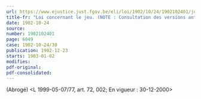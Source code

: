 ```yaml
---
url: https://www.ejustice.just.fgov.be/eli/loi/1902/10/24/1902102401/justel
title-fr: "Loi concernant le jeu. (NOTE : Consultation des versions antérieures à partir du 01-01-1990 et mis à jour au 30-12-1999)"
date: 1902-10-24
source:
number: 1902102401
page: 6049
case: 1902-10-24/30
publication: 1902-12-23
starts: 1903-01-02
modifies:
pdf-original:
pdf-consolidated:
---
```


(Abrogé) <L 1999-05-07/77, art. 72, 002;  En vigueur :  30-12-2000>
